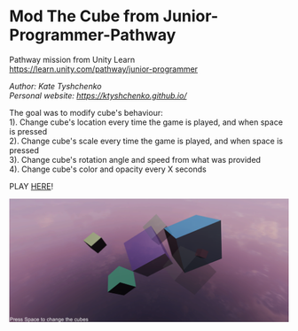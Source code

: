 # Mod The Cube from Junior-Programmer-Pathway
Pathway mission from Unity Learn  
https://learn.unity.com/pathway/junior-programmer

_Author: Kate Tyshchenko_  
_Personal website: https://ktyshchenko.github.io/_

The goal was to modify cube's behaviour:  
1). Change cube's location every time the game is played, and when space is pressed  
2). Change cube's scale every time the game is played, and when space is pressed  
3). Change cube's rotation angle and speed from what was provided  
4). Change cube's color and opacity every X seconds  

PLAY [HERE](https://play.unity.com/mg/other/modthecube-junior-programmer-pathway-mission)!

![alt text](https://github.com/ktyshchenko/Junior-Programmer-Pathway/blob/main/ModTheCube/Thumbnail.png)
